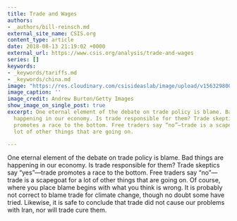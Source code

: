 ```yaml
---
title: Trade and Wages
authors:
- _authors/bill-reinsch.md
external_site_name: CSIS.org
content_type: article
date: 2018-08-13 21:19:02 +0000
external_url: https://www.csis.org/analysis/trade-and-wages
series: []
keywords:
- _keywords/tariffs.md
- _keywords/china.md
image: "https://res.cloudinary.com/csisideaslab/image/upload/v1563298002/trade-guys/180813_wage_Stagnation.jpg"
image_caption: ''
image_credit: Andrew Burton/Getty Images
show_image_on_single_post: true
excerpt: One eternal element of the debate on trade policy is blame. Bad things are
  happening in our economy. Is trade responsible for them? Trade skeptics say “yes”—trade
  promotes a race to the bottom. Free traders say “no”—trade is a scapegoat for a
  lot of other things that are going on.

---
```

One eternal element of the debate on trade policy is blame. Bad things are happening in our economy. Is trade responsible for them? Trade skeptics say “yes”—trade promotes a race to the bottom. Free traders say “no”—trade is a scapegoat for a lot of other things that are going on. Of course, where you place blame begins with what you think is wrong. It is probably not correct to blame trade for climate change, though no doubt some have tried. Likewise, it is safe to conclude that trade did not cause our problems with Iran, nor will trade cure them.
